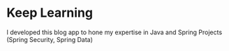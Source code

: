 # Keep Learning
 I developed this blog app to hone my expertise in Java and Spring Projects (Spring Security, Spring Data) 
